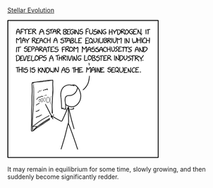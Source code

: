 [Stellar Evolution](https://xkcd.com/2354)

![Stellar Evolution](./random_comic.png)

It may remain in equilibrium for some time, slowly growing, and then suddenly become significantly redder.

